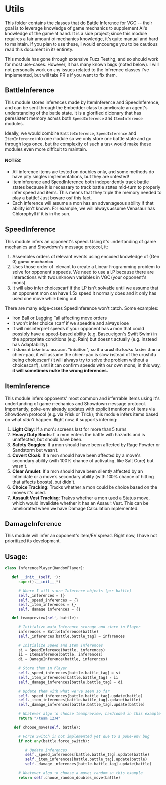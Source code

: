 # Utils

This folder contains the classes that do Battle Inference for VGC -- their goal is to leverage knowledge of game mechanics to supplement AI's knowledge of the game at hand. It is a side project; since this module requires a fair amount of mechanics knowledge, it's quite manual and hard to maintain. If you plan to use these, I would encourage you to be cautious read this document in its entirety.

This module has gone through extensive Fuzz Testing, and so should work for most use-cases. However, it has many known bugs (noted below). I will not personally work on any issues related to the Inference classes I've implemented, but will take PR's if you want to fix them.

## **BattleInference**
This module stores inferences made by ItemInference and SpeedInference, and can be sent through the Embedder class to ameliorate an agent's understanding of the battle state. It is a glorified dicionary that has peresistent memory across both `SpeedInference` and `ItemInference` modules.

Ideally, we would combine `BattleInference`, `SpeedInference` and `ItemInference` into one module so we only store one battle state and go through logs once, but the complexity of such a task would make these modules even more difficult to maintain.

#### NOTES:
- All inference items are tested on doubles only, and some methods do have pity singles implementations, but they are untested!
- ItemInference and SpeedInference both independently track battle states because it is necessary to track battle states mid-turn to properly infer speed and items. This means that they triple the memory needed to play a battle! Just beware osf this fact.
- Each inference will assume a mon has an advantageous ability if that ability isn't known. For example, we will always assume Venasaur has Chlorophyll if it is in the sun.

## SpeedInference
This module infers an opponent's speed. Using it's undertanding of game mechanics and Showdown's message protocol, it:
1. Assembles orders of relevant events using encoded knowledge of (Gen 9) game mechanics
2. Uses those order of relevant to create a Linear Programming problem to solve for opponent's speeds. We need to use a LP because there are interactions with two unknown variables in VGC (your opponent's mons).
3. It will also infer choicescarf if the LP isn't solvable until we assume that an opponent mon can have 1.5x speed it normally does and it only has used one move while being out.

There are many edge-cases SpeedInference won't catch. Some examples:
- Iron Ball or Lagging Tail affecting move orders
- It won't infer choice scarf if we speedtie and always lose
- It will misinterpret speeds if your opponent has a mon that could possibly have a speed-based ability (e.g. Basculeigon's Swift Swim) in the appropriate conditions (e.g. Rain) but doesn't actually (e.g. instead has Adaptability).
- It doesnt take into account "intuition", so if a urushifu looks faster than a chien-pao, it will assume the chien-pao is slow instead of the urushifu being choicescarf (it will always try to solve the problem without a choicescarf), until it can confirm speeds with our own mons; in this way, **it will sometimes make the wrong inferences.**

## ItemInference
This module infers opponents' most common and inferrable items using it's undertanding of game mechanics and Showdown message protocol. Importantly, poke-env already updates with explicit mentions of items via Showdown protocol (e.g. via Frisk or Trick); this module infers items based on what _didn't_ happen. Right now, it supports inferring:
1. **Light Clay**: If a mon's screens last for more than 5 turns
2. **Heavy Duty Boots**: If a mon enters the battle with hazards and is unaffected, but should have been.
3. **Safety Goggles**: If a mon should have been affected by Rage Powder or Sandstorm but wasn't.
4. **Covert Cloak**: If a mon should have been affected by a move's secondary ability (with 100% chance of activating, like Salt Cure) but wasn't.
5. **Clear Amulet**: If a mon should have been silently affected by an Intimidate or a move's secondary ability (with 100% chance of hitting that affects boosts), but didn't.
6. **Choice Tracking**: Tracks whether a mon could be choice based on the moves it's used.
7. **Assault Vest Tracking**: Trakvs whether a mon used a Status move, which would invalidate whether it has an Assault Vest. This can be ameliorated when we have Damage Calculation implemented.

## DamageInference
This module will infer an opponent's item/EV spread. Right now, I have not prioritized its development.


## Usage:
```python
class InferencePlayer(RandomPlayer):

   def __init__(self, *):
      super().__init__(*)

      # Where I will store Inference objects (per battle)
      self._inferences = {}
      self._speed_inferences = {}
      self._item_inferences = {}
      self._damage_inferences = {}

   def teampreview(self, battle):

      # Initialize main Inference storage and store in Player
      inferences = BattleInference(battle)
      self._inferences[battle.battle_tag] = inferences

      # Initialize Speed and Item Inferences
      si = SpeedInference(battle, inferences)
      ii = ItemInference(battle, inferences)
      di = DamageInference(battle, inferences)

      # Store them in Player
      self._speed_inferences[battle.battle_tag] = si
      self._item_inferences[battle.battle_tag] = ii
      self._damage_inferences[battle.battle_tag] = di

      # Update them with what we've seen so far
      self._speed_inferences[battle.battle_tag].update(battle)
      self._item_inferences[battle.battle_tag].update(battle)
      self._damage_inferences[battle.battle_tag].update(battle)

      # Whatever algo to choose teampreview; hardcoded in this example
      return "/team 1234"

    def choose_move(self, battle):

      # Force Switch is not implemented yet due to a poke-env bug
      if not any(battle.force_switch):

         # Update Inferences
         self._speed_inferences[battle.battle_tag].update(battle)
         self._item_inferences[battle.battle_tag].update(battle)
         self._damage_inferences[battle.battle_tag].update(battle)

      # Whatever algo to choose a move; random in this example
      return self.choose_random_doubles_move(battle)
```
